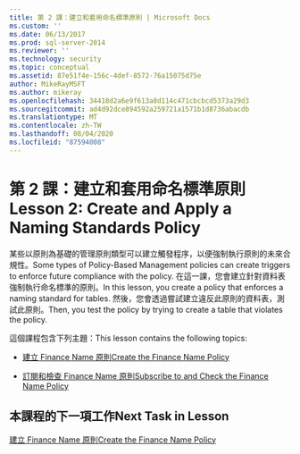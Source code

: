```yaml
---
title: 第 2 課：建立和套用命名標準原則 | Microsoft Docs
ms.custom: ''
ms.date: 06/13/2017
ms.prod: sql-server-2014
ms.reviewer: ''
ms.technology: security
ms.topic: conceptual
ms.assetid: 87e51f4e-156c-4def-8572-76a15075d75e
author: MikeRayMSFT
ms.author: mikeray
ms.openlocfilehash: 34418d2a6e9f613a8d114c471cbcbcd5373a29d3
ms.sourcegitcommit: ad4d92dce894592a259721a1571b1d8736abacdb
ms.translationtype: MT
ms.contentlocale: zh-TW
ms.lasthandoff: 08/04/2020
ms.locfileid: "87594008"
---
```

# <a name="lesson-2-create-and-apply-a-naming-standards-policy"></a><span data-ttu-id="f467c-102">第 2 課：建立和套用命名標準原則</span><span class="sxs-lookup"><span data-stu-id="f467c-102">Lesson 2: Create and Apply a Naming Standards Policy</span></span>
  <span data-ttu-id="f467c-103">某些以原則為基礎的管理原則類型可以建立觸發程序，以便強制執行原則的未來合規性。</span><span class="sxs-lookup"><span data-stu-id="f467c-103">Some types of Policy-Based Management policies can create triggers to enforce future compliance with the policy.</span></span> <span data-ttu-id="f467c-104">在這一課，您會建立針對資料表強制執行命名標準的原則。</span><span class="sxs-lookup"><span data-stu-id="f467c-104">In this lesson, you create a policy that enforces a naming standard for tables.</span></span> <span data-ttu-id="f467c-105">然後，您會透過嘗試建立違反此原則的資料表，測試此原則。</span><span class="sxs-lookup"><span data-stu-id="f467c-105">Then, you test the policy by trying to create a table that violates the policy.</span></span>  
  
 <span data-ttu-id="f467c-106">這個課程包含下列主題：</span><span class="sxs-lookup"><span data-stu-id="f467c-106">This lesson contains the following topics:</span></span>  
  
-   [<span data-ttu-id="f467c-107">建立 Finance Name 原則</span><span class="sxs-lookup"><span data-stu-id="f467c-107">Create the Finance Name Policy</span></span>](lesson-2-1-create-the-finance-name-policy.md)  
  
-   [<span data-ttu-id="f467c-108">訂閱和檢查 Finance Name 原則</span><span class="sxs-lookup"><span data-stu-id="f467c-108">Subscribe to and Check the Finance Name Policy</span></span>](lesson-2-2-subscribe-to-and-check-the-finance-name-policy.md)  
  
## <a name="next-task-in-lesson"></a><span data-ttu-id="f467c-109">本課程的下一項工作</span><span class="sxs-lookup"><span data-stu-id="f467c-109">Next Task in Lesson</span></span>  
 [<span data-ttu-id="f467c-110">建立 Finance Name 原則</span><span class="sxs-lookup"><span data-stu-id="f467c-110">Create the Finance Name Policy</span></span>](lesson-2-1-create-the-finance-name-policy.md)  
  
  
